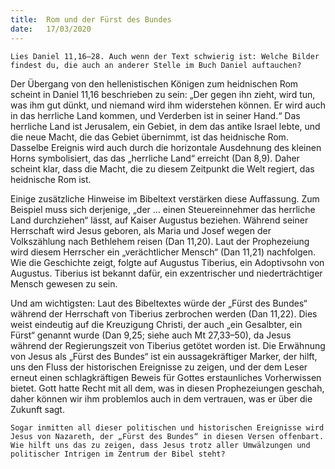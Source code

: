 ```yaml
---
title:  Rom und der Fürst des Bundes
date:   17/03/2020
---
```


`Lies Daniel 11,16–28. Auch wenn der Text schwierig ist: Welche Bilder findest du, die auch an anderer Stelle im Buch Daniel auftauchen?`

Der Übergang von den hellenistischen Königen zum heidnischen Rom scheint in Daniel 11,16 beschrieben zu sein: „Der gegen ihn zieht, wird tun, was ihm gut dünkt, und niemand wird ihm widerstehen können. Er wird auch in das herrliche Land kommen, und Verderben ist in seiner Hand.“ Das herrliche Land ist Jerusalem, ein Gebiet, in dem das antike Israel lebte, und die neue Macht, die das Gebiet übernimmt, ist das heidnische Rom. Dasselbe Ereignis wird auch durch die horizontale Ausdehnung des kleinen Horns symbolisiert, das das „herrliche Land“ erreicht (Dan 8,9). Daher scheint klar, dass die Macht, die zu diesem Zeitpunkt die Welt regiert, das heidnische Rom ist.

Einige zusätzliche Hinweise im Bibeltext verstärken diese Auffassung. Zum Beispiel muss sich derjenige, „der … einen Steuereinnehmer das herrliche Land durchziehen“ lässt, auf Kaiser Augustus beziehen. Während seiner Herrschaft wird Jesus geboren, als Maria und Josef wegen der Volkszählung nach Bethlehem reisen (Dan 11,20). Laut der Prophezeiung wird diesem Herrscher ein „verächtlicher Mensch“ (Dan 11,21) nachfolgen. Wie die Geschichte zeigt, folgte auf Augustus Tiberius, ein Adoptivsohn von Augustus. Tiberius ist bekannt dafür, ein exzentrischer und niederträchtiger Mensch gewesen zu sein.

Und am wichtigsten: Laut des Bibeltextes würde der „Fürst des Bundes“ während der Herrschaft von Tiberius zerbrochen werden (Dan 11,22). Dies weist eindeutig auf die Kreuzigung Christi, der auch „ein Gesalbter, ein Fürst“ genannt wurde (Dan 9,25; siehe auch Mt 27,33–50), da Jesus während der Regierungszeit von Tiberius getötet worden ist. Die Erwähnung von Jesus als „Fürst des Bundes“ ist ein aussagekräftiger Marker, der hilft, uns den Fluss der historischen Ereignisse zu zeigen, und der dem Leser erneut einen schlagkräftigen Beweis für Gottes erstaunliches Vorherwissen bietet. Gott hatte Recht mit all dem, was in diesen Prophezeiungen geschah, daher können wir ihm problemlos auch in dem vertrauen, was er über die Zukunft sagt.

`Sogar inmitten all dieser politischen und historischen Ereignisse wird Jesus von Nazareth, der „Fürst des Bundes“ in diesen Versen offenbart. Wie hilft uns das zu zeigen, dass Jesus trotz aller Umwälzungen und politischer Intrigen im Zentrum der Bibel steht?`